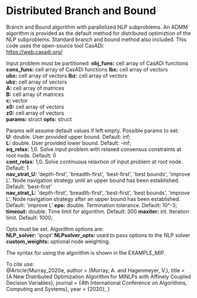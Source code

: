# Distributed Branch and Bound  

Branch and Bound algorithm with parallelized NLP subproblems. An ADMM algorithm is provided as the default method for distributed optimiztion of the NLP subproblems. Standard branch and bound method also included. This code uses the open-source tool CasADi:  
https://web.casadi.org/  

Input problem must be partitioned:
**obj_funs:** cell array of CasADi functions
**cons_funs:** cell array of CasADi functions
**lbx:** cell array of vectors  
**ubx:** cell array of vectors 
**lbz:** cell array of vectors    
**ubz:** cell array of vectors  
**A:** cell array of matrices  
**B:** cell array of matrices  
**c:** vector  
**x0:** cell array of vectors  
**z0:** cell array of vectors  
**params:** struct
**opts:** struct  

Params will assume default values if left empty. Possible params to set:  
**U:** double. User provided upper bound. Default: inf;   
**L:** double. User provided lower bound. Default: -inf;  
**eq_relax:** 1,0. Solve input problem with relaxed consensus constraints at root node. Default: 0   
**cont_relax:** 1,0. Solve continuous relaxtion of input problem at root node. Default: 1  
**nav_strat_U:** 'depth-first', 'breadth-first', 'best-first', 'best bounds', 'improve L'. Node navigation strategy until an upper bound has been established. Default: 'best-first'  
**nav_strat_L:** 'depth-first', 'breadth-first', 'best-first', 'best bounds', 'improve L'. Node navigation strategy after an upper bound has been established. Default: 'improve L'
**eps:** double. Termination tolerance. Default: 10^-3; 
**timeout:** double. Time limit for algorithm. Default: 300
**maxiter:** int. Iteration limit. Default: 1000; 

Opts must be set. Algorithm options are:  
**NLP_solver:** 'ipopt'
**NLPsolver_opts:** used to pass options to the NLP solver   
**custom_weights:** optional node weighting.   

The syntax for using the algorithm is shown in the EXAMPLE_MIP.  

To cite use:  
@Article{Murray_2020e,
  author  = {Murray, A. and Hagenmeyer, V.},
  title   = {A New Distributed Optimization Algorithm for MINLPs with Affinely Coupled Decision Variables},
  journal = {4th International Conference on Algorithms, Computing and Systems},
  year    = {2020},
}